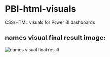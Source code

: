 # PBI-html-visuals
CSS/HTML visuals for Power BI dashboards

## names visual final result image:

![names visual final result](https://github.com/Ronnie018/PBI-html-visuals/blob/names.png?raw=true)
